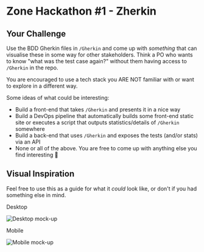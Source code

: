 # Zone Hackathon #1 - Zherkin

## Your Challenge
Use the BDD Gherkin files in `/Gherkin` and come up with *something* that can visualise these in some way for other stakeholders. Think a PO who wants to know "what was the test case again?" without them having access to `/Gherkin` in the repo.

You are encouraged to use a tech stack you ARE NOT familiar with or want to explore in a different way.

Some ideas of what could be interesting:
- Build a front-end that takes `/Gherkin` and presents it in a nice way
- Build a DevOps pipeline that automatically builds some front-end static site or executes a script that outputs statistics/details of `/Gherkin` somewhere
- Build a back-end that uses `/Gherkin` and exposes the tests (and/or stats) via an API
- None or all of the above. You are free to come up with anything else you find interesting 🙂

## Visual Inspiration
Feel free to use this as a guide for what it *could* look like, or don't if you had something else in mind.

Desktop


![Desktop mock-up](https://raw.githubusercontent.com/zone/zherkin-hackathon/main/desktop.png)

Mobile


![Mobile mock-up](https://raw.githubusercontent.com/zone/zherkin-hackathon/main/mobile.png)
